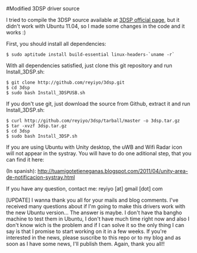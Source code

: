 #Modified 3DSP driver source

I tried to compile the 3DSP source available at [3DSP official page](http://www.3dsp.com.cn), but it didn't work with Ubuntu 11.04, so I made some changes in the code and it works :)

First, you should install all dependencies:

    $ sudo aptitude install build-essential linux-headers-`uname -r`

With all dependencies satisfied, just clone this git repository and run Install\_3DSP.sh:

    $ git clone http://github.com/reyiyo/3dsp.git
    $ cd 3dsp
    $ sudo bash Install_3DSPUSB.sh

If you don't use git, just download the source from Github, extract it and run Install\_3DSP.sh:

    $ curl http://github.com/reyiyo/3dsp/tarball/master -o 3dsp.tar.gz
    $ tar -xvzf 3dsp.tar.gz
    $ cd 3dsp
    $ sudo bash Install_3DSP.sh

If you are using Ubuntu with Unity desktop, the uWB and Wifi Radar icon will not appear in the systray. You will have to do one aditional step, that you can find it here:

(In spanish): http://tuamigotetieneganas.blogspot.com/2011/04/unity-area-de-notificacion-systray.html

If you have any question, contact me: reyiyo [at] gmail [dot] com

[UPDATE]
I wanna thank you all for your mails and blog comments. I've received many questions about if I'm going to make this
drivers work with the new Ubuntu version... The answer is maybe.
I don't have tha bangho machine to test them in Ubuntu, I don't have much time right now and also I don't know wich
is the problem and if I can solve it so the only thing I can say is that I promise to start working on it in a few
weeks. If you're interested in the news, please suscribe to this repo or to my blog and as soon as I have some news,
I'll publish them.
Again, thank you all!!